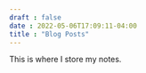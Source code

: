 ```yaml
---
draft : false
date : 2022-05-06T17:09:11-04:00
title : "Blog Posts"
---
```



This is where I store my notes.